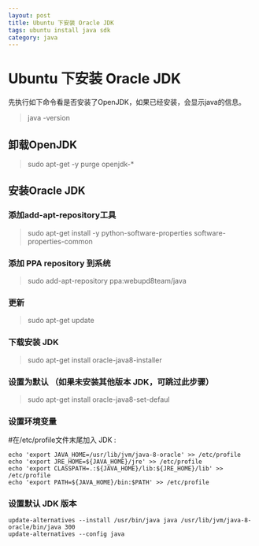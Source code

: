 ```yaml
---
layout: post
title: Ubuntu 下安装 Oracle JDK
tags: ubuntu install java sdk
category: java
---
```



# Ubuntu 下安装 Oracle JDK
先执行如下命令看是否安装了OpenJDK，如果已经安装，会显示java的信息。

>java -version

## 卸载OpenJDK

>sudo apt-get -y purge openjdk-\*

## 安装Oracle JDK

### 添加add-apt-repository工具

>sudo apt-get install -y python-software-properties software-properties-common

### 添加 PPA repository 到系统

>sudo add-apt-repository ppa:webupd8team/java

### 更新

>sudo apt-get update

### 下载安装 JDK

>sudo apt-get install oracle-java8-installer

### 设置为默认 （如果未安装其他版本 JDK，可跳过此步骤）
>sudo apt-get install oracle-java8-set-defaul

### 设置环境变量
#在/etc/profile文件末尾加入 JDK :
```
echo 'export JAVA_HOME=/usr/lib/jvm/java-8-oracle' >> /etc/profile
echo 'export JRE_HOME=${JAVA_HOME}/jre' >> /etc/profile
echo 'export CLASSPATH=.:${JAVA_HOME}/lib:${JRE_HOME}/lib' >> /etc/profile
echo 'export PATH=${JAVA_HOME}/bin:$PATH' >> /etc/profile
```

### 设置默认 JDK 版本

```
update-alternatives --install /usr/bin/java java /usr/lib/jvm/java-8-oracle/bin/java 300
update-alternatives --config java
```




